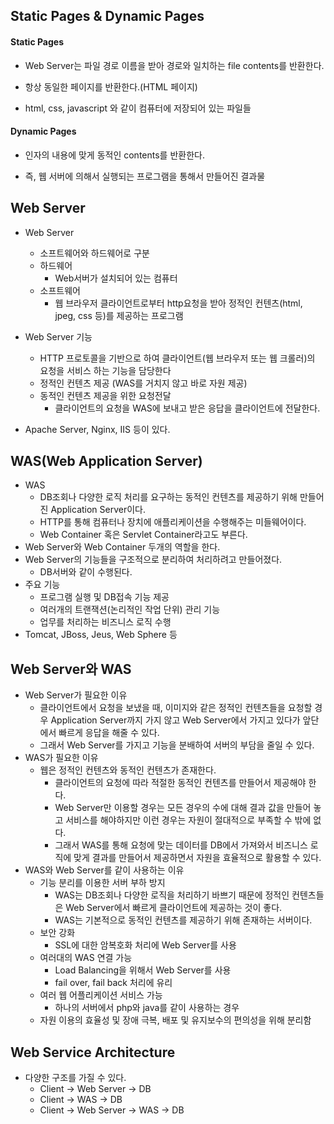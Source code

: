## Static Pages & Dynamic Pages

#### Static Pages

- Web Server는 파일 경로 이름을 받아 경로와 일치하는 file contents를 반환한다.

- 항상 동일한 페이지를 반환한다.(HTML 페이지)

- html, css, javascript 와 같이 컴퓨터에 저장되어 있는 파일들

#### Dynamic Pages

- 인자의 내용에 맞게 동적인 contents를 반환한다.

- 즉, 웹 서버에 의해서 실행되는 프로그램을 통해서 만들어진 결과물

## Web Server

- Web Server
  - 소프트웨어와 하드웨어로 구분
  - 하드웨어
    - Web서버가 설치되어 있는 컴퓨터
  - 소프트웨어
    - 웹 브라우저 클라이언트로부터 http요청을 받아 정적인 컨텐츠(html, jpeg, css 등)를 제공하는 프로그램

- Web Server 기능
  - HTTP 프로토콜을 기반으로 하여 클라이언트(웹 브라우저 또는 웹 크롤러)의 요청을 서비스 하는 기능을 담당한다
  - 정적인 컨텐츠 제공 (WAS를 거치지 않고 바로 자원 제공)
  - 동적인 컨텐츠 제공을 위한 요청전달
    - 클라이언트의 요청을 WAS에 보내고 받은 응답을 클라이언트에 전달한다.
- Apache Server, Nginx, IIS 등이 있다.

## WAS(Web Application Server)

- WAS
  - DB조회나 다양한 로직 처리를 요구하는 동적인 컨텐츠를 제공하기 위해 만들어진 Application Server이다.
  - HTTP를 통해 컴퓨터나 장치에 애플리케이션을 수행해주는 미들웨어이다.
  - Web Container 혹은 Servlet Container라고도 부른다.
- Web Server와 Web Container 두개의 역할을 한다.
- Web Server의 기능들을 구조적으로 분리하여 처리하려고 만들어졌다.
  - DB서버와 같이 수행된다.
- 주요 기능
  - 프로그램 실행 및 DB접속 기능 제공
  - 여러개의 트랜잭션(논리적인 작업 단위) 관리 기능
  - 업무를 처리하는 비즈니스 로직 수행
- Tomcat, JBoss, Jeus, Web Sphere 등

## Web Server와 WAS

- Web Server가 필요한 이유
  - 클라이언트에서 요청을 보냈을 때, 이미지와 같은 정적인 컨텐츠들을 요청할 경우 Application Server까지 가지 않고 Web Server에서 가지고 있다가 앞단에서 빠르게 응답을 해줄 수 있다.
  - 그래서 Web Server를 가지고 기능을 분배하여 서버의 부담을 줄일 수 있다.
- WAS가 필요한 이유
  - 웹은 정적인 컨텐츠와 동적인 컨텐츠가 존재한다.
    - 클라이언트의 요청에 따라 적절한 동적인 컨텐츠를 만들어서 제공해야 한다.
    - Web Server만 이용할 경우는 모든 경우의 수에 대해 결과 값을 만들어 놓고 서비스를 해야하지만 이런 경우는 자원이 절대적으로 부족할 수 밖에 없다.
    - 그래서 WAS를 통해 요청에 맞는 데이터를 DB에서 가져와서 비즈니스 로직에 맞게 결과를 만들어서 제공하면서 자원을 효율적으로 활용할 수 있다.
- WAS와 Web Server를 같이 사용하는 이유
  - 기능 분리를 이용한 서버 부하 방지
    - WAS는 DB조회나 다양한 로직을 처리하기 바쁘기 때문에 정적인 컨텐츠들은 Web Server에서 빠르게 클라이언트에 제공하는 것이 좋다.
    - WAS는 기본적으로 동적인 컨텐츠를 제공하기 위해 존재하는 서버이다.
  - 보안 강화
    - SSL에 대한 암복호화 처리에 Web Server를 사용
  - 여러대의 WAS 연결 가능
    - Load Balancing을 위해서 Web Server를 사용
    - fail over, fail back 처리에 유리
  - 여러 웹 어플리케이션 서비스 가능
    - 하나의 서버에서 php와 java를 같이 사용하는 경우
  - 자원 이용의 효율성 및 장애 극복, 배포 및 유지보수의 편의성을 위해 분리함

## Web Service Architecture
- 다양한 구조를 가질 수 있다.
  - Client → Web Server → DB
  - Client → WAS → DB
  - Client → Web Server → WAS → DB

